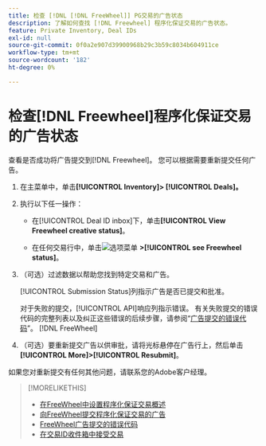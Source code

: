 ```yaml
---
title: 检查 [!DNL [!DNL FreeWheel]] PG交易的广告状态
description: 了解如何查找 [!DNL Freewheel] 程序化保证交易的广告状态。
feature: Private Inventory, Deal IDs
exl-id: null
source-git-commit: 0f0a2e907d39900968b29c3b59c8034b604911ce
workflow-type: tm+mt
source-wordcount: '182'
ht-degree: 0%

---
```


# 检查[!DNL Freewheel]程序化保证交易的广告状态

查看是否成功将广告提交到[!DNL Freewheel]。 您可以根据需要重新提交任何广告。

1. 在主菜单中，单击&#x200B;**[!UICONTROL Inventory]> [!UICONTROL Deals]。**

1. 执行以下任一操作：

   * 在[!UICONTROL Deal ID inbox]下，单击&#x200B;**[!UICONTROL View Freewheel creative status]**。

   * 在任何交易行中，单击![选项菜单](/help/dsp/assets/options-menu.png) **>[!UICONTROL see Freewheel status]**。

1. （可选）过滤数据以帮助您找到特定交易和广告。

   [!UICONTROL Submission Status]列指示广告是否已提交和批准。

   对于失败的提交，[!UICONTROL API]响应列指示错误。 有关失败提交的错误代码的完整列表以及纠正这些错误的后续步骤，请参阅“[广告提交的错误代码](freewheel-error-codes.md)”。 [!DNL FreeWheel] 

1. （可选）要重新提交广告以供审批，请将光标悬停在广告行上，然后单击&#x200B;**[!UICONTROL More]>[!UICONTROL Resubmit]**。

如果您对重新提交有任何其他问题，请联系您的Adobe客户经理。

>[!MORELIKETHIS]
>
>* [在FreeWheel中设置程序化保证交易概述](freewheel-overview.md)
>* [向FreeWheel提交程序化保证交易的广告](freewheel-submit.md)
>* [FreeWheel广告提交的错误代码](freewheel-error-codes.md)
>* [在交易ID收件箱中接受交易](deal-id-inbox-accept.md)

